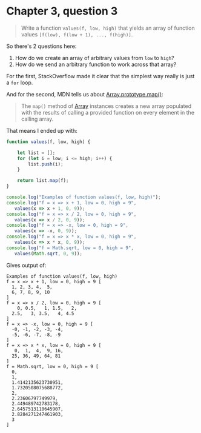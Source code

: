# Chapter 3, question 3

> Write a function `values(f, low, high)` that yields an array of function values `[f(low), f(low + 1), ..., f(high)]`.

So there's 2 questions here:

1. How do we create an array of arbitrary values from `low` to `high`?
1. How do we send an arbitrary function to work across that array?

For the first, StackOverflow made it clear that the simplest way really is just a `for` loop.

And for the second, MDN tells us about [Array.prototype.map()](https://developer.mozilla.org/en-US/docs/Web/JavaScript/Reference/Global_Objects/Array/map):

> The `map()` method of [Array](https://developer.mozilla.org/en-US/docs/Web/JavaScript/Reference/Global_Objects/Array) instances creates a new array populated with the results of calling a provided function on every element in the calling array.

That means I ended up with:

```javascript
function values(f, low, high) {

    let list = [];
    for (let i = low; i <= high; i++) {
        list.push(i);
    }

    return list.map(f);
}

console.log("Examples of function values(f, low, high)");
console.log("f = x => x + 1, low = 0, high = 9",
   values(x => x + 1, 0, 9));
console.log("f = x => x / 2, low = 0, high = 9",
   values(x => x / 2, 0, 9));
console.log("f = x => -x, low = 0, high = 9",
   values(x => -x, 0, 9));
console.log("f = x => x * x, low = 0, high = 9",
   values(x => x * x, 0, 9));
console.log("f = Math.sqrt, low = 0, high = 9",
   values(Math.sqrt, 0, 9));
```

Gives output of:

```text
Examples of function values(f, low, high)
f = x => x + 1, low = 0, high = 9 [
  1, 2, 3, 4,  5,
  6, 7, 8, 9, 10
]
f = x => x / 2, low = 0, high = 9 [
    0, 0.5,   1, 1.5,   2,
  2.5,   3, 3.5,   4, 4.5
]
f = x => -x, low = 0, high = 9 [
  -0, -1, -2, -3, -4,
  -5, -6, -7, -8, -9
]
f = x => x * x, low = 0, high = 9 [
   0,  1,  4,  9, 16,
  25, 36, 49, 64, 81
]
f = Math.sqrt, low = 0, high = 9 [
  0,
  1,
  1.4142135623730951,
  1.7320508075688772,
  2,
  2.23606797749979,
  2.449489742783178,
  2.6457513110645907,
  2.8284271247461903,
  3
]
```
